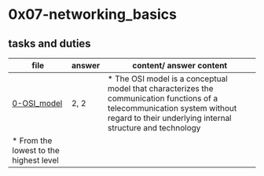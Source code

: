 # 0x07-networking_basics

## tasks and duties

| file | answer | content/ answer content |
| ---- | ------ | ---- |
| [0-OSI_model](0-OSI_model) | 2, 2 | * The OSI model is a conceptual model that characterizes the communication functions of a telecommunication system without regard to their underlying internal structure and technology
* From the lowest to the highest level |
